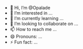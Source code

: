 - 👋 Hi, I’m @Opalade
- 👀 I’m interested in ...
- 🌱 I’m currently learning ...
- 💞️ I’m looking to collaborate on ...
- 📫 How to reach me ...
- 😄 Pronouns: ...
- ⚡ Fun fact: ...

<!---
Opalade/Opalade is a ✨ special ✨ repository because its `README.md` (this file) appears on your GitHub profile.
You can click the Preview link to take a look at your changes.
--->
